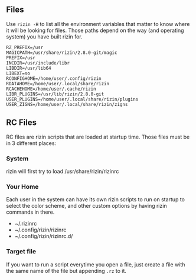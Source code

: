 ## Files

Use `rizin -H` to list all the environment variables that matter to know where it will
be looking for files. Those paths depend on the way (and operating system) you have
built rizin for.

```
RZ_PREFIX=/usr
MAGICPATH=/usr/share/rizin/2.8.0-git/magic
PREFIX=/usr
INCDIR=/usr/include/libr
LIBDIR=/usr/lib64
LIBEXT=so
RCONFIGHOME=/home/user/.config/rizin
RDATAHOME=/home/user/.local/share/rizin
RCACHEHOME=/home/user/.cache/rizin
LIBR_PLUGINS=/usr/lib/rizin/2.8.0-git
USER_PLUGINS=/home/user/.local/share/rizin/plugins
USER_ZIGNS=/home/user/.local/share/rizin/zigns
```

## RC Files

RC files are rizin scripts that are loaded at startup time. Those files must be in 3 different places:

### System

rizin will first try to load /usr/share/rizin/rizinrc

### Your Home

Each user in the system can have its own rizin scripts to run on startup to select the color scheme, and other custom options by having rizin commands in there.

* ~/.rizinrc
* ~/.config/rizin/rizinrc
* ~/.config/rizin/rizinrc.d/

### Target file

If you want to run a script everytime you open a file, just create a file with the same name of the file
but appending `.rz` to it.
